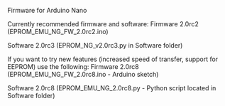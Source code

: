 Firmware for Arduino Nano

Currently recommended firmware and software:
Firmware 2.0rc2 (EPROM_EMU_NG_FW_2.0rc2.ino)

Software 2.0rc3 (EPROM_NG_v2.0rc3.py in Software folder)

If you want to try new features (increased speed of transfer, support for EEPROM) use the following:
Firmware 2.0rc8 (EPROM_EMU_NG_FW_2.0rc8.ino - Arduino sketch)

Software 2.0rc8 (EPROM_EMU_NG_2.0rc8.py - Python script located in Software folder)
